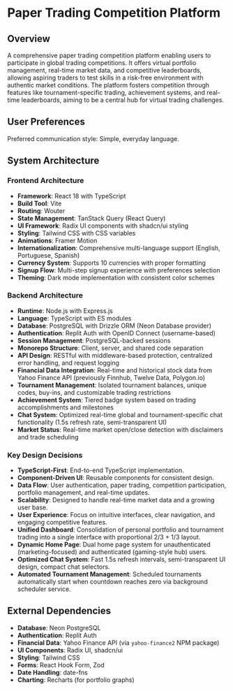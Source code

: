 # Paper Trading Competition Platform

## Overview
A comprehensive paper trading competition platform enabling users to participate in global trading competitions. It offers virtual portfolio management, real-time market data, and competitive leaderboards, allowing aspiring traders to test skills in a risk-free environment with authentic market conditions. The platform fosters competition through features like tournament-specific trading, achievement systems, and real-time leaderboards, aiming to be a central hub for virtual trading challenges.

## User Preferences
Preferred communication style: Simple, everyday language.

## System Architecture
### Frontend Architecture
- **Framework**: React 18 with TypeScript
- **Build Tool**: Vite
- **Routing**: Wouter
- **State Management**: TanStack Query (React Query)
- **UI Framework**: Radix UI components with shadcn/ui styling
- **Styling**: Tailwind CSS with CSS variables
- **Animations**: Framer Motion
- **Internationalization**: Comprehensive multi-language support (English, Portuguese, Spanish)
- **Currency System**: Supports 10 currencies with proper formatting
- **Signup Flow**: Multi-step signup experience with preferences selection
- **Theming**: Dark mode implementation with consistent color schemes

### Backend Architecture
- **Runtime**: Node.js with Express.js
- **Language**: TypeScript with ES modules
- **Database**: PostgreSQL with Drizzle ORM (Neon Database provider)
- **Authentication**: Replit Auth with OpenID Connect (username-based)
- **Session Management**: PostgreSQL-backed sessions
- **Monorepo Structure**: Client, server, and shared code separation
- **API Design**: RESTful with middleware-based protection, centralized error handling, and request logging
- **Financial Data Integration**: Real-time and historical stock data from Yahoo Finance API (previously Finnhub, Twelve Data, Polygon.io)
- **Tournament Management**: Isolated tournament balances, unique codes, buy-ins, and customizable trading restrictions
- **Achievement System**: Tiered badge system based on trading accomplishments and milestones
- **Chat System**: Optimized real-time global and tournament-specific chat functionality (1.5s refresh rate, semi-transparent UI)
- **Market Status**: Real-time market open/close detection with disclaimers and trade scheduling

### Key Design Decisions
- **TypeScript-First**: End-to-end TypeScript implementation.
- **Component-Driven UI**: Reusable components for consistent design.
- **Data Flow**: User authentication, paper trading, competition participation, portfolio management, and real-time updates.
- **Scalability**: Designed to handle real-time market data and a growing user base.
- **User Experience**: Focus on intuitive interfaces, clear navigation, and engaging competitive features.
- **Unified Dashboard**: Consolidation of personal portfolio and tournament trading into a single interface with proportional 2/3 + 1/3 layout.
- **Dynamic Home Page**: Dual home page system for unauthenticated (marketing-focused) and authenticated (gaming-style hub) users.
- **Optimized Chat System**: Fast 1.5s refresh intervals, semi-transparent UI design, compact chat selectors.
- **Automated Tournament Management**: Scheduled tournaments automatically start when countdown reaches zero via background scheduler service.

## External Dependencies
- **Database**: Neon PostgreSQL
- **Authentication**: Replit Auth
- **Financial Data**: Yahoo Finance API (via `yahoo-finance2` NPM package)
- **UI Components**: Radix UI, shadcn/ui
- **Styling**: Tailwind CSS
- **Forms**: React Hook Form, Zod
- **Date Handling**: date-fns
- **Charting**: Recharts (for portfolio graphs)